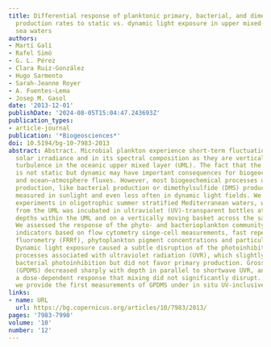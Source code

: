 ```yaml
---
title: Differential response of planktonic primary, bacterial, and dimethylsulfide
  production rates to static vs. dynamic light exposure in upper mixed-layer summer
  sea waters
authors:
- Martí Galí
- Rafel Simó
- G. L. Pérez
- Clara Ruiz-González
- Hugo Sarmento
- Sarah-Jeanne Royer
- A. Fuentes-Lema
- Josep M. Gasol
date: '2013-12-01'
publishDate: '2024-08-05T15:04:47.243693Z'
publication_types:
- article-journal
publication: '*Biogeosciences*'
doi: 10.5194/bg-10-7983-2013
abstract: Abstract. Microbial plankton experience short-term fluctuations in total
  solar irradiance and in its spectral composition as they are vertically moved by
  turbulence in the oceanic upper mixed layer (UML). The fact that the light exposure
  is not static but dynamic may have important consequences for biogeochemical processes
  and ocean–atmosphere fluxes. However, most biogeochemical processes other than primary
  production, like bacterial production or dimethylsulfide (DMS) production, are seldom
  measured in sunlight and even less often in dynamic light fields. We conducted four
  experiments in oligotrophic summer stratified Mediterranean waters, where a sample
  from the UML was incubated in ultraviolet (UV)-transparent bottles at three fixed
  depths within the UML and on a vertically moving basket across the same depth range.
  We assessed the response of the phyto- and bacterioplankton community with physiological
  indicators based on flow cytometry singe-cell measurements, fast repetition rate
  fluorometry (FRRf), phytoplankton pigment concentrations and particulate light absorption.
  Dynamic light exposure caused a subtle disruption of the photoinhibition and photoacclimation
  processes associated with ultraviolet radiation (UVR), which slightly alleviated
  bacterial photoinhibition but did not favor primary production. Gross DMS production
  (GPDMS) decreased sharply with depth in parallel to shortwave UVR, and displayed
  a dose-dependent response that mixing did not significantly disrupt. To our knowledge,
  we provide the first measurements of GPDMS under in situ UV-inclusive optical conditions.
links:
- name: URL
  url: https://bg.copernicus.org/articles/10/7983/2013/
pages: '7983-7998'
volume: '10'
number: '12'
---
```

